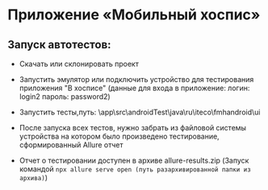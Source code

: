 # Приложение «Мобильный хоспис»
## Запуск автотестов:

* Скачать или склонировать проект
  
* Запустить эмулятор или подключить устройство для тестирования приложения "В хосписе" (данные для входа в приложение:
логин: login2
пароль: password2)

* Запустить тесты,путь: \app\src\androidTest\java\ru\iteco\fmhandroid\ui
  
* После запуска всех тестов, нужно забрать из файловой системы устройства на котором было произведено тестирование, сформированный Allure отчет
  
* Отчет о тестировании доступен в архиве allure-results.zip (Запуск командой <code>npx allure serve open (путь разархивированной папки из архива)</code>)
